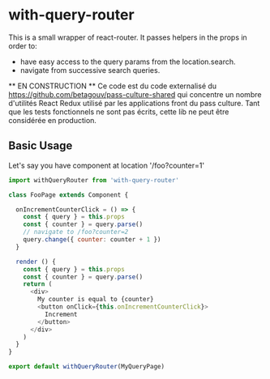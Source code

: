 # with-query-router

This is a small wrapper of react-router. It passes helpers in the props in order to:
  - have easy access to the query params from the location.search.
  - navigate from successive search queries.

** EN CONSTRUCTION **
Ce code est du code externalisé du https://github.com/betagouv/pass-culture-shared qui concentre un nombre d'utilités React Redux
utilisé par les applications front du pass culture.
Tant que les tests fonctionnels ne sont pas écrits, cette lib ne peut être considérée en production.

## Basic Usage

Let's say you have component at location '/foo?counter=1'

```javascript
import withQueryRouter from 'with-query-router'

class FooPage extends Component {

  onIncrementCounterClick = () => {
    const { query } = this.props
    const { counter } = query.parse()
    // navigate to /foo?counter=2
    query.change({ counter: counter + 1 })
  }

  render () {
    const { query } = this.props
    const { counter } = query.parse()
    return (
      <div>
        My counter is equal to {counter}
        <button onClick={this.onIncrementCounterClick}>
          Increment
        </button>
      </div>
    )
  }
}

export default withQueryRouter(MyQueryPage)
```
